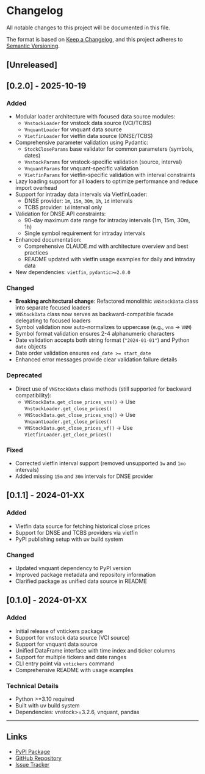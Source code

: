 # Changelog

All notable changes to this project will be documented in this file.

The format is based on [Keep a Changelog](https://keepachangelog.com/en/1.0.0/),
and this project adheres to [Semantic Versioning](https://semver.org/spec/v2.0.0.html).

## [Unreleased]

## [0.2.0] - 2025-10-19

### Added
- Modular loader architecture with focused data source modules:
  - `VnstockLoader` for vnstock data source (VCI/TCBS)
  - `VnquantLoader` for vnquant data source
  - `VietfinLoader` for vietfin data source (DNSE/TCBS)
- Comprehensive parameter validation using Pydantic:
  - `StockCloseParams` base validator for common parameters (symbols, dates)
  - `VnstockParams` for vnstock-specific validation (source, interval)
  - `VnquantParams` for vnquant-specific validation
  - `VietfinParams` for vietfin-specific validation with interval constraints
- Lazy loading support for all loaders to optimize performance and reduce import overhead
- Support for intraday data intervals via VietfinLoader:
  - DNSE provider: `1m`, `15m`, `30m`, `1h`, `1d` intervals
  - TCBS provider: `1d` interval only
- Validation for DNSE API constraints:
  - 90-day maximum date range for intraday intervals (1m, 15m, 30m, 1h)
  - Single symbol requirement for intraday intervals
- Enhanced documentation:
  - Comprehensive CLAUDE.md with architecture overview and best practices
  - README updated with vietfin usage examples for daily and intraday data
- New dependencies: `vietfin`, `pydantic>=2.0.0`

### Changed
- **Breaking architectural change**: Refactored monolithic `VNStockData` class into separate focused loaders
- `VNStockData` class now serves as backward-compatible facade delegating to focused loaders
- Symbol validation now auto-normalizes to uppercase (e.g., `vnm` → `VNM`)
- Symbol format validation ensures 2-4 alphanumeric characters
- Date validation accepts both string format (`"2024-01-01"`) and Python `date` objects
- Date order validation ensures `end_date >= start_date`
- Enhanced error messages provide clear validation failure details

### Deprecated
- Direct use of `VNStockData` class methods (still supported for backward compatibility):
  - `VNStockData.get_close_prices_vns()` → Use `VnstockLoader.get_close_prices()`
  - `VNStockData.get_close_prices_vnq()` → Use `VnquantLoader.get_close_prices()`
  - `VNStockData.get_close_prices_vf()` → Use `VietfinLoader.get_close_prices()`

### Fixed
- Corrected vietfin interval support (removed unsupported `1w` and `1mo` intervals)
- Added missing `15m` and `30m` intervals for DNSE provider

## [0.1.1] - 2024-01-XX

### Added
- Vietfin data source for fetching historical close prices
- Support for DNSE and TCBS providers via vietfin
- PyPI publishing setup with uv build system

### Changed
- Updated vnquant dependency to PyPI version
- Improved package metadata and repository information
- Clarified package as unified data source in README

## [0.1.0] - 2024-01-XX

### Added
- Initial release of vntickers package
- Support for vnstock data source (VCI source)
- Support for vnquant data source
- Unified DataFrame interface with time index and ticker columns
- Support for multiple tickers and date ranges
- CLI entry point via `vntickers` command
- Comprehensive README with usage examples

### Technical Details
- Python >=3.10 required
- Built with uv build system
- Dependencies: vnstock>=3.2.6, vnquant, pandas

---

## Links

- [PyPI Package](https://pypi.org/project/vntickers/)
- [GitHub Repository](https://github.com/gahoccode/vntickers)
- [Issue Tracker](https://github.com/gahoccode/vntickers/issues)
